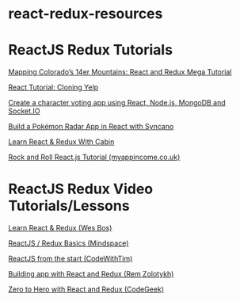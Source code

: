 # react-redux-resources

<h1>ReactJS Redux Tutorials</h1>
<p>
  <a href="https://appendto.com/2016/10/mapping-colorados-14er-mountains-with-react-and-redux-mega-tutorial/">Mapping Colorado’s 14er Mountains: React and Redux Mega Tutorial</a>
</p>
<p>
  <a href="https://www.fullstackreact.com/articles/react-tutorial-cloning-yelp/">React Tutorial: Cloning Yelp</a>
</p>
<p>
  <a href="http://sahatyalkabov.com/create-a-character-voting-app-using-react-nodejs-mongodb-and-socketio/">Create a character voting app using React, Node.js, MongoDB and Socket.IO</a>
</p>
<p>
  <a href="https://www.syncano.io/blog/build-pokemon-radar-app/">Build a Pokémon Radar App in React with Syncano</a>
</p>
<p>
  <a href="http://cabin.getstream.io/">Learn React & Redux With Cabin</a>
</p>
<p>
  <a href="http://myappincome.co.uk/rock-and-roll-reactjs-tutorial-part-1/">Rock and Roll React.js Tutorial (myappincome.co.uk)</a>
</p> 
 
<h1>ReactJS Redux Video Tutorials/Lessons</h1>
<p>
  <a href="https://learnredux.com/">Learn React & Redux (Wes Bos)</a>
</p>
<p>
  <a href="https://www.youtube.com/watch?v=qrsle5quS7A&list=PL55RiY5tL51rrC3sh8qLiYHqUV3twEYU">ReactJS / Redux Basics (Mindspace)</a>
</p>
<p>
  <a href="https://www.youtube.com/watch?v=BwAakF_VUV8&list=PLoAsubXIl8uJugGO_VFB0Q0xe3r0Jk6C9">ReactJS from the start (CodeWithTim)</a>
</p>
<p>
  <a href="https://www.youtube.com/watch?v=5oiXG9f6GO0&list=PLuNEz8XtB51K-x3bwCC9uNM_cxXaiCcRY">Building app with React and Redux (Rem Zolotykh)</a>
</p>
<p>
  <a href="https://www.youtube.com/watch?v=PNxFDArLhXQ">Zero to Hero with React and Redux (CodeGeek)</a>
</p>



